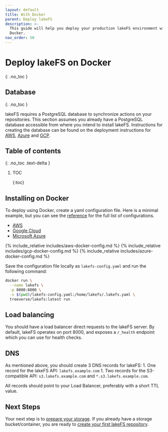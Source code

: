 ```yaml
---
layout: default
title: With Docker
parent: Deploy lakeFS
description: >-
  This guide will help you deploy your production lakeFS environment with
  Docker.
nav_order: 50
---
```


# Deploy lakeFS on Docker

{: .no\_toc }

## Database

{: .no\_toc }

lakeFS requires a PostgreSQL database to synchronize actions on your repositories. This section assumes you already have a PostgreSQL database accessible from where you intend to install lakeFS. Instructions for creating the database can be found on the deployment instructions for [AWS](aws.md#creating-the-database-on-aws-rds), [Azure](azure.md#creating-the-database-on-azure-database) and [GCP](gcp.md#creating-the-database-on-gcp-sql).

## Table of contents

{: .no\_toc .text-delta }

1. TOC 

   {:toc}

## Installing on Docker

To deploy using Docker, create a yaml configuration file. Here is a minimal example, but you can see the [reference](../reference/configuration.md#example-aws-deployment) for the full list of configurations.

* [AWS](docker.md#docker-tabs-1)
* [Google Cloud](docker.md#docker-tabs-2)
* [Microsoft Azure](docker.md#docker-tabs-3)

 {% include\_relative includes/aws-docker-config.md %} {% include\_relative includes/gcp-docker-config.md %} {% include\_relative includes/azure-docker-config.md %}

Save the configuration file locally as `lakefs-config.yaml` and run the following command:

```bash
docker run \
  --name lakefs \
  -p 8000:8000 \
  -v $(pwd)/lakefs-config.yaml:/home/lakefs/.lakefs.yaml \
  treeverse/lakefs:latest run
```

## Load balancing

You should have a load balancer direct requests to the lakeFS server. By default, lakeFS operates on port 8000, and exposes a `/_health` endpoint which you can use for health checks.

## DNS

As mentioned above, you should create 3 DNS records for lakeFS: 1. One record for the lakeFS API: `lakefs.example.com` 1. Two records for the S3-compatible API: `s3.lakefs.example.com` and `*.s3.lakefs.example.com`.

All records should point to your Load Balancer, preferably with a short TTL value.

## Next Steps

Your next step is to [prepare your storage](../setup/storage/index.md). If you already have a storage bucket/container, you are ready to [create your first lakeFS repository](../setup/create-repo.md).


